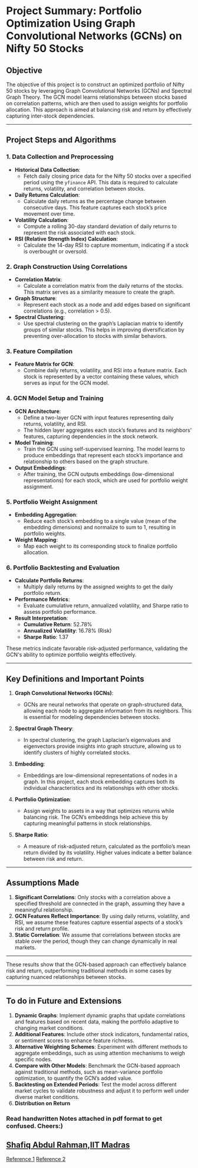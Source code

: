 # Project Summary: Portfolio Optimization Using Graph Convolutional Networks (GCNs) on Nifty 50 Stocks

## Objective
The objective of this project is to construct an optimized portfolio of Nifty 50 stocks by leveraging Graph Convolutional Networks (GCNs) and Spectral Graph Theory. The GCN model learns relationships between stocks based on correlation patterns, which are then used to assign weights for portfolio allocation. This approach is aimed at balancing risk and return by effectively capturing inter-stock dependencies.

---

## Project Steps and Algorithms

### 1. Data Collection and Preprocessing
- **Historical Data Collection**: 
  - Fetch daily closing price data for the Nifty 50 stocks over a specified period using the `yfinance` API. This data is required to calculate returns, volatility, and correlation between stocks.
- **Daily Returns Calculation**:
  - Calculate daily returns as the percentage change between consecutive days. This feature captures each stock’s price movement over time.
- **Volatility Calculation**:
  - Compute a rolling 30-day standard deviation of daily returns to represent the risk associated with each stock.
- **RSI (Relative Strength Index) Calculation**:
  - Calculate the 14-day RSI to capture momentum, indicating if a stock is overbought or oversold.

### 2. Graph Construction Using Correlations
- **Correlation Matrix**: 
  - Calculate a correlation matrix from the daily returns of the stocks. This matrix serves as a similarity measure to create the graph.
- **Graph Structure**:
  - Represent each stock as a node and add edges based on significant correlations (e.g., correlation > 0.5).
- **Spectral Clustering**:
  - Use spectral clustering on the graph’s Laplacian matrix to identify groups of similar stocks. This helps in improving diversification by preventing over-allocation to stocks with similar behaviors.

### 3. Feature Compilation
- **Feature Matrix for GCN**:
  - Combine daily returns, volatility, and RSI into a feature matrix. Each stock is represented by a vector containing these values, which serves as input for the GCN model.

### 4. GCN Model Setup and Training
- **GCN Architecture**:
  - Define a two-layer GCN with input features representing daily returns, volatility, and RSI.
  - The hidden layer aggregates each stock’s features and its neighbors' features, capturing dependencies in the stock network.
- **Model Training**:
  - Train the GCN using self-supervised learning. The model learns to produce embeddings that represent each stock’s importance and relationship to others based on the graph structure.
- **Output Embeddings**:
  - After training, the GCN outputs embeddings (low-dimensional representations) for each stock, which are used for portfolio weight assignment.

### 5. Portfolio Weight Assignment
- **Embedding Aggregation**:
  - Reduce each stock’s embedding to a single value (mean of the embedding dimensions) and normalize to sum to 1, resulting in portfolio weights.
- **Weight Mapping**:
  - Map each weight to its corresponding stock to finalize portfolio allocation.

### 6. Portfolio Backtesting and Evaluation
- **Calculate Portfolio Returns**:
  - Multiply daily returns by the assigned weights to get the daily portfolio return.
- **Performance Metrics**:
  - Evaluate cumulative return, annualized volatility, and Sharpe ratio to assess portfolio performance.
- **Result Interpretation**:
  - **Cumulative Return**: 52.78%
  - **Annualized Volatility**: 16.78%  (Risk)
  - **Sharpe Ratio**: 1.37

These metrics indicate favorable risk-adjusted performance, validating the GCN's ability to optimize portfolio weights effectively.

---

## Key Definitions and Important Points

1. **Graph Convolutional Networks (GCNs)**:
   - GCNs are neural networks that operate on graph-structured data, allowing each node to aggregate information from its neighbors. This is essential for modeling dependencies between stocks.
   
2. **Spectral Graph Theory**:
   - In spectral clustering, the graph Laplacian’s eigenvalues and eigenvectors provide insights into graph structure, allowing us to identify clusters of highly correlated stocks.
   
3. **Embedding**:
   - Embeddings are low-dimensional representations of nodes in a graph. In this project, each stock embedding captures both its individual characteristics and its relationships with other stocks.
   
4. **Portfolio Optimization**:
   - Assign weights to assets in a way that optimizes returns while balancing risk. The GCN’s embeddings help achieve this by capturing meaningful patterns in stock relationships.

5. **Sharpe Ratio**:
   - A measure of risk-adjusted return, calculated as the portfolio’s mean return divided by its volatility. Higher values indicate a better balance between risk and return.

---

## Assumptions Made

1. **Significant Correlations**: Only stocks with a correlation above a specified threshold are connected in the graph, assuming they have a meaningful relationship.
2. **GCN Features Reflect Importance**: By using daily returns, volatility, and RSI, we assume these features capture essential aspects of a stock’s risk and return profile.
3. **Static Correlation**: We assume that correlations between stocks are stable over the period, though they can change dynamically in real markets.

---



These results show that the GCN-based approach can effectively balance risk and return, outperforming traditional methods in some cases by capturing nuanced relationships between stocks.

---

## To do in Future and Extensions

1. **Dynamic Graphs**: Implement dynamic graphs that update correlations and features based on recent data, making the portfolio adaptive to changing market conditions.
2. **Additional Features**: Include other stock indicators, fundamental ratios, or sentiment scores to enhance feature richness.
3. **Alternative Weighting Schemes**: Experiment with different methods to aggregate embeddings, such as using attention mechanisms to weigh specific nodes.
4. **Compare with Other Models**: Benchmark the GCN-based approach against traditional methods, such as mean-variance portfolio optimization, to quantify the GCN’s added value.
5. **Backtesting on Extended Periods**: Test the model across different market cycles to validate robustness and adjust it to perform well under diverse market conditions.
6. **Distribution on Return**

### Read handwritten Notes attached in pdf format to get confused. Cheers:)

[Shafiq Abdul Rahman,IIT Madras](https://shafiq-abdulrahman.github.io/)
---

[Reference 1](https://tkipf.github.io/graph-convolutional-networks/)
[Reference 2](https://towardsdatascience.com/graph-convolutional-networks-introduction-to-gnns-24b3f60d6c95)
